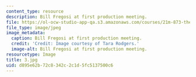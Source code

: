 ```yaml
---
content_type: resource
description: Bill Fregosi at first production meeting.
file: https://ol-ocw-studio-app-qa.s3.amazonaws.com/courses/21m-873-theater-arts-topics-fall-2004-january-iap-2005/d895e62b72c8342c2c1d5fc5137500c6_3.jpg
file_type: image/jpeg
image_metadata:
  caption: Bill Fregosi at first production meeting.
  credit: 'Credit: Image courtesy of Tara Rodgers.'
  image-alt: Bill Fregosi at first production meeting.
resourcetype: Image
title: 3.jpg
uid: d895e62b-72c8-342c-2c1d-5fc5137500c6
---
```


